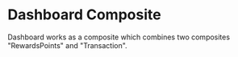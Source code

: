 # Dashboard Composite

Dashboard works as a composite which combines two composites "RewardsPoints" and "Transaction".
